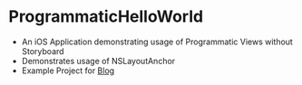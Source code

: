 # ProgrammaticHelloWorld

- An iOS Application demonstrating usage of Programmatic Views without Storyboard
- Demonstrates usage of NSLayoutAnchor
- Example Project for [Blog](https://medium.com/@satindersingh71/replacing-storyboard-with-nslayoutanchor-8cf1b185e43e#.xhxay7796)
